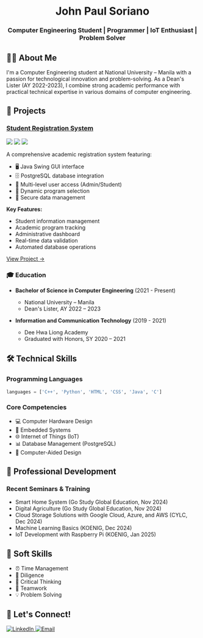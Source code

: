 <div align="center">
  <h1>John Paul Soriano</h1>
  <h3>Computer Engineering Student | Programmer | IoT Enthusiast | Problem Solver</h3>
</div>

## 👨‍💻 About Me

I'm a Computer Engineering student at National University – Manila with a passion for technological innovation and problem-solving. As a Dean's Lister (AY 2022-2023), I combine strong academic performance with practical technical expertise in various domains of computer engineering.

## 🚀 Projects

### [Student Registration System](https://github.com/Soompa911/StudentRegistration)
<img src="https://img.shields.io/badge/Java-ED8B00?style=for-the-badge&logo=java&logoColor=white"/>
<img src="https://img.shields.io/badge/PostgreSQL-316192?style=for-the-badge&logo=postgresql&logoColor=white"/>
<img src="https://img.shields.io/badge/Swing-ED8B00?style=for-the-badge&logo=java&logoColor=white"/>

A comprehensive academic registration system featuring:
- 🖥️ Java Swing GUI interface
- 🗄️ PostgreSQL database integration
- 👥 Multi-level user access (Admin/Student)
- 📝 Dynamic program selection
- 🔐 Secure data management

**Key Features:**
- Student information management
- Academic program tracking
- Administrative dashboard
- Real-time data validation
- Automated database operations

[View Project →](https://github.com/Soompa911/StudentRegistration)

### 🎓 Education
- **Bachelor of Science in Computer Engineering** (2021 - Present)
  - National University – Manila
  - Dean's Lister, AY 2022 – 2023

- **Information and Communication Technology** (2019 - 2021)
  - Dee Hwa Liong Academy
  - Graduated with Honors, SY 2020 – 2021

## 🛠️ Technical Skills

### Programming Languages
```python
languages = ['C++', 'Python', 'HTML', 'CSS', 'Java', 'C']
```

### Core Competencies
- 💻 Computer Hardware Design
- 🔧 Embedded Systems
- 🌐 Internet of Things (IoT)
- 📊 Database Management (PostgreSQL)
- 📐 Computer-Aided Design

## 🌱 Professional Development

### Recent Seminars & Training
- Smart Home System (Go Study Global Education, Nov 2024)
- Digital Agriculture (Go Study Global Education, Nov 2024)
- Cloud Storage Solutions with Google Cloud, Azure, and AWS (CYLC, Dec 2024)
- Machine Learning Basics (KOENIG, Dec 2024)
- IoT Development with Raspberry Pi (KOENIG, Jan 2025)

## 💪 Soft Skills
- ⏰ Time Management
- 📝 Diligence
- 🤔 Critical Thinking
- 🤝 Teamwork
- 💡 Problem Solving

## 🤝 Let's Connect!

<div align="left">
  <a href="https://www.linkedin.com/in/jhnplsrno" target="_blank">
    <img src="https://img.shields.io/badge/LinkedIn-0077B5?style=for-the-badge&logo=linkedin&logoColor=white" alt="LinkedIn"/>
  </a>
  <a href="mailto:Jhnplsrno2004@gmail.com">
    <img src="https://img.shields.io/badge/Email-D14836?style=for-the-badge&logo=gmail&logoColor=white" alt="Email"/>
  </a>
</div>
